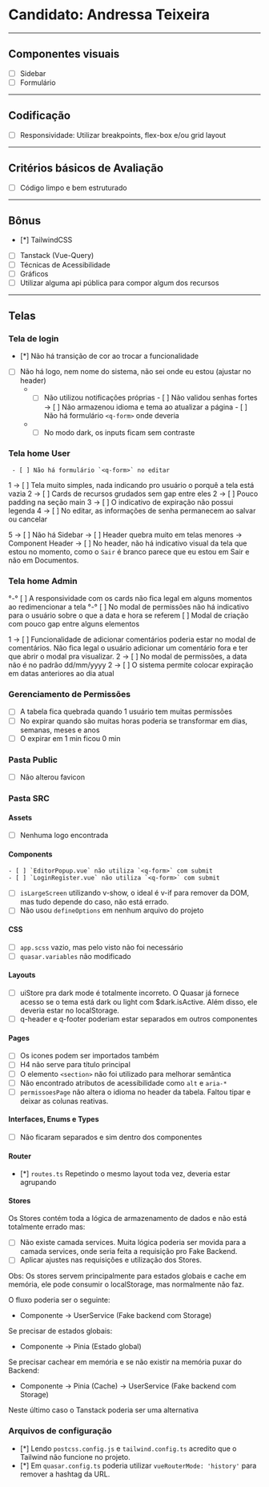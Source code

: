 # Candidato: Andressa Teixeira

---

## Componentes visuais

- [ ] Sidebar
- [ ] Formulário

---

## Codificação

- [ ] Responsividade: Utilizar breakpoints, flex-box e/ou grid layout

---

## Critérios básicos de Avaliação

- [ ] Código limpo e bem estruturado

---

## Bônus

- [*] TailwindCSS
- [ ] Tanstack (Vue-Query)
- [ ] Técnicas de Acessibilidade
- [ ] Gráficos
- [ ] Utilizar alguma api pública para compor algum dos recursos

---

## Telas

### Tela de login

- [*] Não há transição de cor ao trocar a funcionalidade
- [ ] Não há logo, nem nome do sistema, não sei onde eu estou (ajustar no header)
  - - [ ] Não utilizou notificações próprias - [ ] Não validou senhas fortes
          -> [ ] Não armazenou idioma e tema ao atualizar a página - [ ] Não há formulário `<q-form>` onde deveria
  - - [ ] No modo dark, os inputs ficam sem contraste

### Tela home User

     - [ ] Não há formulário `<q-form>` no editar

1 -> [ ] Tela muito simples, nada indicando pro usuário o porquê a tela está vazia
2 -> [ ] Cards de recursos grudados sem gap entre eles
2 -> [ ] Pouco padding na seção main
3 -> [ ] O indicativo de expiração não possui legenda
4 -> [ ] No editar, as informações de senha permanecem ao salvar ou cancelar

5 -> [ ] Não há Sidebar
-> [ ] Header quebra muito em telas menores
-> Component Header
-> [ ] No header, não há indicativo visual da tela que estou no momento, como o `Sair` é branco parece que eu estou em Sair e não em Documentos.

### Tela home Admin

°-° [ ] A responsividade com os cards não fica legal em alguns momentos ao redimencionar a tela
°-° [ ] No modal de permissões não há indicativo para o usuário sobre o que a data e hora se referem
[ ] Modal de criação com pouco gap entre alguns elementos

1 -> [ ] Funcionalidade de adicionar comentários poderia estar no modal de comentários. Não fica legal o usuário adicionar um comentário fora e ter que abrir o modal pra visualizar.
2 -> [ ] No modal de permissões, a data não é no padrão dd/mm/yyyy
2 -> [ ] O sistema permite colocar expiração em datas anteriores ao dia atual

### Gerenciamento de Permissões

- [ ] A tabela fica quebrada quando 1 usuário tem muitas permissões
- [ ] No expirar quando são muitas horas poderia se transformar em dias, semanas, meses e anos
- [ ] O expirar em 1 min ficou 0 min

### Pasta Public

- [ ] Não alterou favicon

### Pasta SRC

#### Assets

- [ ] Nenhuma logo encontrada

#### Components

    - [ ] `EditorPopup.vue` não utiliza `<q-form>` com submit
    - [ ] `LoginRegister.vue` não utiliza `<q-form>` com submit

- [ ] `isLargeScreen` utilizando v-show, o ideal é v-if para remover da DOM, mas tudo depende do caso, não está errado.
- [ ] Não usou `defineOptions` em nenhum arquivo do projeto

#### CSS

- [ ] `app.scss` vazio, mas pelo visto não foi necessário
- [ ] `quasar.variables` não modificado

#### Layouts

- [ ] uiStore pra dark mode é totalmente incorreto. O Quasar já fornece acesso se o tema está dark ou light com $dark.isActive. Além disso, ele deveria estar no localStorage.
- [ ] q-header e q-footer poderiam estar separados em outros componentes

#### Pages

- [ ] Os icones podem ser importados também
- [ ] H4 não serve para título principal
- [ ] O elemento `<section>` não foi utilizado para melhorar semântica
- [ ] Não encontrado atributos de acessibilidade como `alt` e `aria-*`
- [ ] `permissoesPage` não altera o idioma no header da tabela. Faltou tipar e deixar as colunas reativas.

#### Interfaces, Enums e Types

- [ ] Não ficaram separados e sim dentro dos componentes

#### Router

- [*] `routes.ts` Repetindo o mesmo layout toda vez, deveria estar agrupando

#### Stores

Os Stores contém toda a lógica de armazenamento de dados e não está totalmente errado mas:

- [ ] Não existe camada services. Muita lógica poderia ser movida para a camada services, onde seria feita a requisição pro Fake Backend.
- [ ] Aplicar ajustes nas requisições e utilização dos Stores.

Obs: Os stores servem principalmente para estados globais e cache em memória, ele pode consumir o localStorage, mas normalmente não faz.

O fluxo poderia ser o seguinte:

- Componente -> UserService (Fake backend com Storage)

Se precisar de estados globais:

- Componente -> Pinia (Estado global)

Se precisar cachear em memória e se não existir na memória puxar do Backend:

- Componente -> Pinia (Cache) -> UserService (Fake backend com Storage)

Neste último caso o Tanstack poderia ser uma alternativa

### Arquivos de configuração

- [*] Lendo `postcss.config.js` e `tailwind.config.ts` acredito que o Tailwind não funcione no projeto.
- [*] Em `quasar.config.ts` poderia utilizar `vueRouterMode: 'history'` para remover a hashtag da URL.
